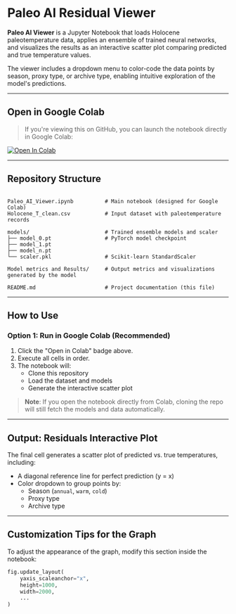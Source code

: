 # Paleo AI Residual Viewer

**Paleo AI Viewer** is a Jupyter Notebook that loads Holocene paleotemperature data, applies an ensemble of trained neural networks, and visualizes the results as an interactive scatter plot comparing predicted and true temperature values.

The viewer includes a dropdown menu to color-code the data points by season, proxy type, or archive type, enabling intuitive exploration of the model's predictions.

---

## Open in Google Colab

> If you're viewing this on GitHub, you can launch the notebook directly in Google Colab:

[![Open In Colab](https://colab.research.google.com/assets/colab-badge.svg)](https://colab.research.google.com/github/ArturStachnik/Paleo_AI_viewer/blob/main/Paleo_AI_Viewer.ipynb)

---

## Repository Structure

```

Paleo_AI_Viewer.ipynb          # Main notebook (designed for Google Colab)
Holocene_T_clean.csv           # Input dataset with paleotemperature records

models/                        # Trained ensemble models and scaler
├── model_0.pt                 # PyTorch model checkpoint
├── model_1.pt
├── model_n.pt
└── scaler.pkl                 # Scikit-learn StandardScaler

Model metrics and Results/     # Output metrics and visualizations generated by the model

README.md                      # Project documentation (this file)

```

---

## How to Use

### Option 1: Run in Google Colab (Recommended)

1. Click the "Open in Colab" badge above.
2. Execute all cells in order.
3. The notebook will:
   - Clone this repository
   - Load the dataset and models
   - Generate the interactive scatter plot

> **Note**: If you open the notebook directly from Colab, cloning the repo will still fetch the models and data automatically.

---

## Output: Residuals Interactive Plot

The final cell generates a scatter plot of predicted vs. true temperatures, including:

- A diagonal reference line for perfect prediction (y = x)
- Color dropdown to group points by:
  - Season (`annual`, `warm`, `cold`)
  - Proxy type
  - Archive type

---

## Customization Tips for the Graph

To adjust the appearance of the graph, modify this section inside the notebook:

```python
fig.update_layout(
    yaxis_scaleanchor="x",
    height=1000,
    width=2000,
    ...
)
